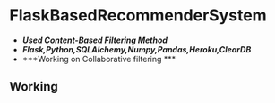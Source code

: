 # FlaskBasedRecommenderSystem
- ***Used Content-Based Filtering Method***
- ***Flask,Python,SQLAlchemy,Numpy,Pandas,Heroku,ClearDB***
- ***Working on Collaborative filtering ***

## Working

